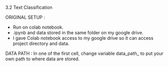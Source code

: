 3.2 Text Classification 

ORIGINAL SETUP :
- Run on colab notebook.
- .ipynb and data stored in the same folder on my google drive.
- I gave Colab notebook access to my google drive so it can access project directory and data.
 
 DATA PATH :
  In one of the first cell, change variable data_path_ to put your own path to where data are stored.
